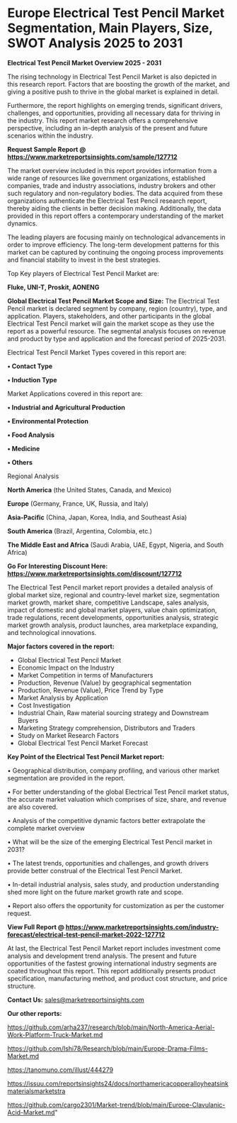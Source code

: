 # Europe Electrical Test Pencil Market Segmentation, Main Players, Size, SWOT Analysis 2025 to 2031

<Strong> Electrical Test Pencil Market Overview 2025 - 2031</strong>

The rising technology in Electrical Test Pencil Market is also depicted in this research report. Factors that are boosting the growth of the market, and giving a positive push to thrive in the global market is explained in detail.

Furthermore, the report highlights on emerging trends, significant drivers, challenges, and opportunities, providing all necessary data for thriving in the industry. This report market research offers a comprehensive perspective, including an in-depth analysis of the present and future scenarios within the industry.

<strong>Request Sample Report @ <a href=https://www.marketreportsinsights.com/sample/127712>https://www.marketreportsinsights.com/sample/127712</a></strong>

The market overview included in this report provides information from a wide range of resources like government organizations, established companies, trade and industry associations, industry brokers and other such regulatory and non-regulatory bodies. The data acquired from these organizations authenticate the Electrical Test Pencil research report, thereby aiding the clients in better decision making. Additionally, the data provided in this report offers a contemporary understanding of the market dynamics.

The leading players are focusing mainly on technological advancements in order to improve efficiency. The long-term development patterns for this market can be captured by continuing the ongoing process improvements and financial stability to invest in the best strategies.

Top Key players of Electrical Test Pencil Market are:

<strong>Fluke, UNI-T, Proskit, AONENG</strong>

<strong><b>Global Electrical Test Pencil Market Scope and Size:</b></strong>
The Electrical Test Pencil market is declared segment by company, region (country), type, and application. Players, stakeholders, and other participants in the global Electrical Test Pencil market will gain the market scope as they use the report as a powerful resource. The segmental analysis focuses on revenue and product by type and application and the forecast period of 2025-2031.

Electrical Test Pencil Market Types covered in this report are:

<strong>• Contact Type

• Induction Type</strong>

Market Applications covered in this report are:

<strong>• Industrial and Agricultural Production

• Environmental Protection

• Food Analysis

• Medicine

• Others</strong> 

Regional Analysis

<strong>North America</strong> (the United States, Canada, and Mexico)

<strong>Europe</strong> (Germany, France, UK, Russia, and Italy)

<strong>Asia-Pacific</strong> (China, Japan, Korea, India, and Southeast Asia)

<strong>South America</strong> (Brazil, Argentina, Colombia, etc.)

<strong>The Middle East and Africa</strong> (Saudi Arabia, UAE, Egypt, Nigeria, and South Africa)

<strong>Go For Interesting Discount Here: <a href=https://www.marketreportsinsights.com/discount/127712>https://www.marketreportsinsights.com/discount/127712</a></strong>

The Electrical Test Pencil market report provides a detailed analysis of global market size, regional and country-level market size, segmentation market growth, market share, competitive Landscape, sales analysis, impact of domestic and global market players, value chain optimization, trade regulations, recent developments, opportunities analysis, strategic market growth analysis, product launches, area marketplace expanding, and technological innovations.

<strong><b>Major factors covered in the report:</b></strong>
<ul>
  <li>Global Electrical Test Pencil Market </li>
  <li>Economic Impact on the Industry</li>
  <li>Market Competition in terms of Manufacturers</li>
  <li>Production, Revenue (Value) by geographical segmentation</li>
  <li>Production, Revenue (Value), Price Trend by Type</li>
  <li>Market Analysis by Application</li>
  <li>Cost Investigation</li>
  <li>Industrial Chain, Raw material sourcing strategy and Downstream Buyers</li>
  <li>Marketing Strategy comprehension, Distributors and Traders</li>
  <li>Study on Market Research Factors</li>
  <li>Global Electrical Test Pencil Market Forecast</li>
</ul>

<strong><b>Key Point of the Electrical Test Pencil Market report:</b></strong>

• Geographical distribution, company profiling, and various other market segmentation are provided in the report.

• For better understanding of the global Electrical Test Pencil market status, the accurate market valuation which comprises of size, share, and revenue are also covered.

• Analysis of the competitive dynamic factors better extrapolate the complete market overview

• What will be the size of the emerging Electrical Test Pencil market in 2031?

• The latest trends, opportunities and challenges, and growth drivers provide better construal of the Electrical Test Pencil Market.

• In-detail industrial analysis, sales study, and production understanding shed more light on the future market growth rate and scope.

• Report also offers the opportunity for customization as per the customer request.

<strong><b>View Full Report @ <a href=https://www.marketreportsinsights.com/industry-forecast/electrical-test-pencil-market-2022-127712>https://www.marketreportsinsights.com/industry-forecast/electrical-test-pencil-market-2022-127712</a></b></strong>


At last, the Electrical Test Pencil Market report includes investment come analysis and development trend analysis. The present and future opportunities of the fastest growing international industry segments are coated throughout this report. This report additionally presents product specification, manufacturing method, and product cost structure, and price structure.

<strong>Contact Us:</strong>
sales@marketreportsinsights.com

<strong>Our other reports:</strong>

<a href=https://github.com/arha237/research/blob/main/North-America-Aerial-Work-Platform-Truck-Market.md>https://github.com/arha237/research/blob/main/North-America-Aerial-Work-Platform-Truck-Market.md</a>

<a href=https://github.com/Ishi78/Research/blob/main/Europe-Drama-Films-Market.md>https://github.com/Ishi78/Research/blob/main/Europe-Drama-Films-Market.md</a>

<a href=https://tanomuno.com/illust/444279>https://tanomuno.com/illust/444279</a>

<a href=https://issuu.com/reportsinsights24/docs/northamericacopperalloyheatsinkmaterialsmarketstra>https://issuu.com/reportsinsights24/docs/northamericacopperalloyheatsinkmaterialsmarketstra</a>

<a href=https://github.com/cargo2301/Market-trend/blob/main/Europe-Clavulanic-Acid-Market.md>https://github.com/cargo2301/Market-trend/blob/main/Europe-Clavulanic-Acid-Market.md</a>"
